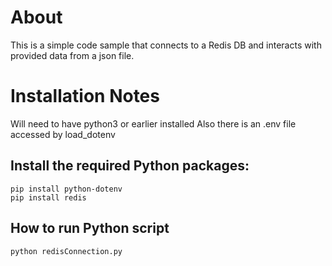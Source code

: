 # About
This is a simple code sample that connects to a Redis DB and interacts
with provided data from a json file.


# Installation Notes
Will need to have python3 or earlier installed
Also there is an .env file accessed by load_dotenv

## Install the required Python packages:
```
pip install python-dotenv
pip install redis
```

## How to run Python script
```
python redisConnection.py
```

 